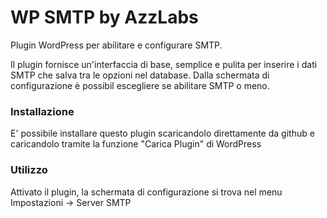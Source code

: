 # WP SMTP by AzzLabs 
Plugin WordPress per abilitare e configurare SMTP. 

Il plugin fornisce un'interfaccia di base, semplice e pulita per inserire i dati SMTP che salva tra le opzioni nel database. Dalla schermata di configurazione è possibil escegliere se abilitare SMTP o meno.

### Installazione
E' possibile installare questo plugin scaricandolo direttamente da github e caricandolo tramite la funzione "Carica Plugin" di WordPress

### Utilizzo
Attivato il plugin, la schermata di configurazione si trova nel menu Impostazioni -> Server SMTP